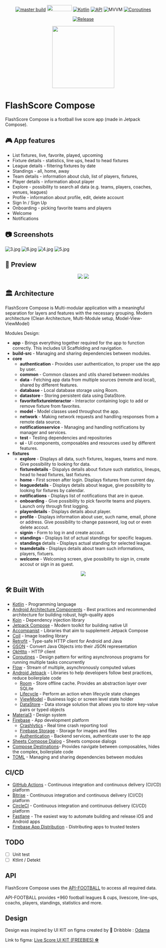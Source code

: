 <p align="center">
  <a href="https://appcenter.ms"><img alt="master build" src="https://build.appcenter.ms/v0.1/apps/5f1daf84-6cbd-46c3-83e1-8f0e8e6bf6fb/branches/master/badge"/></a>
  <img src="https://img.shields.io/badge/Android-3DDC84?style=for-the-badge&logo=android&logoColor=white" width="80" height="20">
  <a href="https://kotlinlang.org"><img alt="Kotlin" src="https://img.shields.io/badge/Kotlin-1.8.x-blue.svg"/></a>
  <a href="https://android-arsenal.com/api?level=21"><img alt="API" src="https://img.shields.io/badge/API-21%2B-brightgreen.svg?style=flat"/></a>
  <img alt="MVVM" src="https://img.shields.io/badge/MVVM-Architecture-orange"/>
  <a href="https://developer.android.com/kotlin/coroutines"><img alt="Coroutines" src="https://img.shields.io/badge/Coroutines-Asynchronous-red"/></a>
</p>

<p align="center">
  <a href="https://github.com/jakubrzeznicki/FlashScoreCompose/releases"><img alt="Release" src="https://img.shields.io/badge/FlashScore_Compose-APK-blue.svg?style=for-the-badge&logo=android"/></a>
</p>

<p align="center">
  <img src="https://user-images.githubusercontent.com/31169206/227158482-5f4ccb5b-bf68-4f9f-b03a-a5f16357e783.png" width="200" height="200">
</p>

# FlashScore Compose
FlashScore Compose is a football live score app (made in Jetpack Compose).

## 🎮 App features

* List fixtures, live, favorite, played, upcoming
* Fixture details - statistics, line ups, head to head fixtures
* League details - filtering fixtures by date
* Standings - all, home, away
* Team details - information about club, list of players, fixtures,
* Player details - information about player
* Explore - possibility to search all data (e.g. teams, players, coaches, venues, leagues)
* Profile - information about profile, edit, delete account
* Sign In / Sign Up
* Onboarding - picking favorite teams and players
* Welcome
* Notifications


## 📷 Screenshots
![3.jpg](https://user-images.githubusercontent.com/31169206/227136308-15e13c88-851e-4316-a8da-a82ed17b1b32.jpg)
![6.jpg](https://user-images.githubusercontent.com/31169206/227137429-ad6ec9cf-b59c-4a14-b8bc-bd8806d40e09.jpg)
![4.jpg](https://user-images.githubusercontent.com/31169206/227136305-bbe123ab-cc0d-4188-8eb9-80481652d551.jpg)
![5.jpg](https://user-images.githubusercontent.com/31169206/227136306-3c49d5fc-4ed9-458e-bd62-a16bd1e2347c.jpg)

## 🎥 Preview
<p align="center">
  <img src="https://github.com/jakubrzeznicki/FlashScore-Assets/blob/master/record_1.gif">
  <img src="https://github.com/jakubrzeznicki/FlashScore-Assets/blob/master/record_2.gif">
</p>

## 🏛️ Architecture

FlashScore Compose is Multi-modular application with a meaningful separation for layers and features with the necessary grouping.
Modern architecture (Clean Architecture, Multi-Module setup, Model-View-ViewModel)

Modules Design:

* <b> app </b> - Brings everything together required for the app to function correctly. This includes UI Scaffolding and navigation.
* <b> build-src </b> - Managing and sharing dependencies between modules.
* <b> core </b>
    * <b> authentication </b> - Provides user authentication, to proper use the app by user.
    * <b> common </b> - Common classes and utils shared between modules
    * <b> data </b> - Fetching app data from multiple sources (remote and local), shared by different features.
    * <b> database </b> - Local database storage using Room.
    * <b> datastore </b> - Storing persistent data using DataStore.
    * <b> favoritefixtureinteractor </b> - Interactor containing logic to add or remove fixture from favorites.
    * <b> model </b> - Model classes used throughout the app.
    * <b> network </b> - Making network requests and handling responses from a remote data source.
    * <b> notificationservice </b> - Managing and handling notifications by manager and services.
    * <b> test </b> - Testing dependencies and  repositories
    * <b> ui </b> - UI components, composables and resources used by different features.
* <b> fixtures </b>
    * <b> explore </b> - Displays all data, such fixtures, leagues, teams and more. Give possibility to looking for data.
    * <b> fixturedetails </b> - Dispalys details about fixture such statistics, lineups, head to head fixtures, last fixtures.
    * <b> home </b> - First screen after login. Displays fixtures from current day.
    * <b> leaguedetails </b> - Displays details about league, give possibility to looking for fixtures by calendar.
    * <b> notifications </b> - Displays list of notifications that are in queue.
    * <b> onboarding </b> - Give possibility to pick favorite teams and players. Launch only through first logging.
    * <b> playerdetails </b> - Displays details about player.
    * <b> profile </b> - Displays information about user, such name, email, phone or address. Give possibility to change password, log out or even delete accout.
    * <b> signin </b> - Form to log in and create accout.
    * <b> standings </b> - Displays list of actual standings for specific leagues.
    * <b> standings </b> </b>details - Displays actual standing for selected league.
    * <b> teamdetails </b> - Displays details about team such informations, players, fixtuers.
    * <b> welcome </b> - Welcoming screen, give possibility to sign in, create accout or sign in as guest.

<p align="center">
  <img src="https://user-images.githubusercontent.com/31169206/227161910-a81e7e9e-da37-473a-95c7-526685b6167f.png">
</p>

## 🛠 Built With

* [Kotlin](https://kotlinlang.org/) - Programming language
* [Android Architecture Components](https://developer.android.com/topic/libraries/architecture) - Best practices and recommended architecture for building robust, high-quality apps
* [Koin](https://insert-koin.io/) - Dependency injection library
* [Jetpack Compose](https://developer.android.com/jetpack/compose) - Modern toolkit for building native UI
* [Accompanist](https://github.com/google/accompanist) - Libraries that aim to supplement Jetpack Compose
* [Coil](https://coil-kt.github.io/coil/) - Image loading library
* [Retrofit](https://square.github.io/retrofit/) - Type-safe HTTP client for Android and Java
* [GSON](https://github.com/google/gson) - Convert Java Objects into their JSON representation
* [OkHttp](https://square.github.io/okhttp/) - HTTP client
* [Coroutines](https://github.com/Kotlin/kotlinx.coroutines) - Design pattern for writing asynchronous programs for running multiple tasks concurrently
* [Flow](https://developer.android.com/kotlin/flow) - Stream of multiple, asynchronously computed values
* [Android Jetpack](https://developer.android.com/jetpack) - Libraries to help developers follow best practices, reduce boilerplate code
  * [Room](https://developer.android.com/jetpack/androidx/releases/room) - Store offline cache. Provides an abstraction layer over SQLite
  * [Lifecycle](https://developer.android.com/topic/libraries/architecture/lifecycle) - Perform an action when lifecycle state changes
  * [ViewModel](https://developer.android.com/topic/libraries/architecture/viewmodel) - Business logic or screen level state holder
  * [DataStore](https://developer.android.com/topic/libraries/architecture/datastore) - Data storage solution that allows you to store key-value pairs or typed objects
* [Material3](https://developer.android.com/jetpack/compose/designsystems/material3) - Design system
* [Firebase](https://firebase.google.com/) - App development platform
  * [Crashlytics](https://firebase.google.com/products/crashlytics) - Real time crash reporting tool
  * [Firebase Storage](https://firebase.google.com/docs/storage) - Storage for images and files
  * [Authentication](https://firebase.google.com/products/cloud-messaging) - Backend services, authenticate user to the app
* [Sheets Compose Dialog](https://github.com/maxkeppeler/sheets-compose-dialogs) - Sheets compose dialogs
* [Compose Destinations](https://github.com/raamcosta/compose-destinations)- Provides navigate between composables, hides the complex, boilerplate code
* [TOML](https://toml.io/en/) - Managing and sharing dependencies between modules

##  CI/CD

* [GitHub Actions](https://github.com/jakubrzeznicki/FlashScoreCompose/actions) - Continuous integration and continuous delivery (CI/CD) platform
* [Bitrise](https://bitrise.io/) - Continuous integration and continuous delivery (CI/CD) platform
* [CircleCI](https://circleci.com/) - Continuous integration and continuous delivery (CI/CD) platform
* [Fastlane](https://fastlane.tools/) - The easiest way to automate building and release iOS and Android apps
* [Firebase App Distribution](https://firebase.google.com/docs/app-distribution) - Distributing apps to trusted testers

##  TODO

* [ ] Unit test
* [ ] Ktlint / Detekt

##  API

FlashScore Compose uses the [API-FOOTBALL](https://rapidapi.com/api-sports/api/api-football) to access all required data.

API-FOOTBALL provides +960 football leagues & cups, livescore, line-ups, coachs, players, standings, statistics and more.

##  Design
Design was inspired by UI KIT on figma created by 🏀 Dribbble : [Odama](https://dribbble.com/odamastudio)

Link to figma: [Live Score UI KIT (FREEBIES) ⚽️](https://www.figma.com/community/file/936495139689782604)
